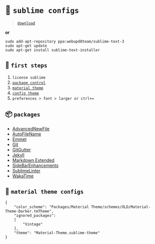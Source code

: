 # :wrench: `sublime configs`

> [`download`](https://www.sublimetext.com/3)

**or** 

```
sudo add-apt-repository ppa:webupd8team/sublime-text-3
sudo apt-get update
sudo apt-get install sublime-text-installer
```

## :running: `first steps`

1. `license sublime`
2. [`package control`](https://packagecontrol.io/installation)
3. [`material theme`](http://equinusocio.github.io/material-theme/)
4. [`config theme`](https://github.com/mathzi/dotfiles/sublime.md#wrench-material-theme-configs)
5. `preferences > font > larger or ctrl+=`

## :package: `packages`

- [AdvancedNewFile](https://packagecontrol.io/packages/AdvancedNewFile)
- [AutoFileName](https://packagecontrol.io/packages/AutoFileName)
- [Emmet](https://packagecontrol.io/packages/Emmet)
- [Git](https://packagecontrol.io/packages/Git)
- [GitGutter](https://packagecontrol.io/packages/GitGutter)
- [Jekyll](https://packagecontrol.io/packages/Jekyll)
- [Markdown Extended](https://packagecontrol.io/packages/Markdown%20Extended)
- [Side​Bar​Enhancements](https://packagecontrol.io/packages/SideBarEnhancements)
- [SublimeLinter](https://packagecontrol.io/packages/SublimeLinter)
- [WakaTime](https://packagecontrol.io/packages/WakaTime)

## :wrench: `material theme configs`

```
{
	"color_scheme": "Packages/Material Theme/schemes/OLD/Material-Theme-Darker.tmTheme",
	"ignored_packages":
	[
		"Vintage"
	],
	"theme": "Material-Theme.sublime-theme"
}
```